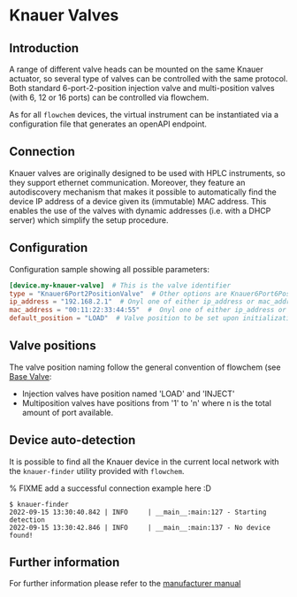 # Knauer Valves
## Introduction
A range of different valve heads can be mounted on the same Knauer actuator, so several type of valves can be controlled
with the same protocol. Both standard 6-port-2-position injection valve and multi-position valves
(with 6, 12 or 16 ports) can be controlled via flowchem.

As for all `flowchem` devices, the virtual instrument can be instantiated via a configuration file that generates an
openAPI endpoint.


## Connection
Knauer valves are originally designed to be used with HPLC instruments, so they support ethernet communication.
Moreover, they feature an autodiscovery mechanism that makes it possible to automatically find the device IP address
of a device given its (immutable) MAC address.
This enables the use of the valves with dynamic addresses (i.e. with a DHCP server) which simplify the setup procedure.


## Configuration
Configuration sample showing all possible parameters:

```toml
[device.my-knauer-valve]  # This is the valve identifier
type = "Knauer6Port2PositionValve"  # Other options are Knauer6Port6PositionValve, Knauer12PortValve and Knauer16PortValve
ip_address = "192.168.2.1"  # Onyl one of either ip_address or mac_address need to be provided
mac_address = "00:11:22:33:44:55"  #  Onyl one of either ip_address or mac_address need to be provided
default_position = "LOAD"  # Valve position to be set upon initialization
```

## Valve positions
The valve position naming follow the general convention of flowchem (see [Base Valve](../../models/valves/base_valvemd):
* Injection valves have position named 'LOAD' and 'INJECT'
* Multiposition valves have positions from '1' to 'n' where n is the total amount of port available.

## Device auto-detection
It is possible to find all the Knauer device in the current local network with the `knauer-finder` utility provided with
`flowchem`.

% FIXME add a successful connection example here :D
```shell
$ knauer-finder
2022-09-15 13:30:40.842 | INFO     | __main__:main:127 - Starting detection
2022-09-15 13:30:42.846 | INFO     | __main__:main:137 - No device found!
```

## Further information
For further information please refer to the [manufacturer manual](./valve_instructions_en.pdf)
